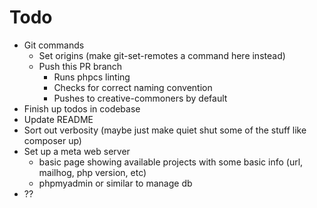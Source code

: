 # Todo

- Git commands
  - Set origins (make git-set-remotes a command here instead)
  - Push this PR branch
    - Runs phpcs linting
    - Checks for correct naming convention
    - Pushes to creative-commoners by default
- Finish up todos in codebase
- Update README
- Sort out verbosity (maybe just make quiet shut some of the stuff like composer up)
- Set up a meta web server
  - basic page showing available projects with some basic info (url, mailhog, php version, etc)
  - phpmyadmin or similar to manage db
- ??
